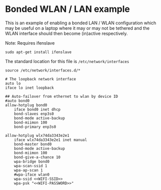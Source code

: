 # Bonded WLAN / LAN example
This is an example of enabling a bonded LAN / WLAN configuration
which may be useful on a laptop where it may or may not be tethered and the WLAN interface should then become (in)active respectively.

Note: Requires ifenslave
```
sudo apt-get install ifenslave
```
The standard location for this file is  `/etc/network/interfaces`

```
source /etc/network/interfaces.d/*

# The loopback network interface
auto lo
iface lo inet loopback

## Auto-failover from ethernet to wlan by device ID
#auto bond0
allow-hotplug bond0
	iface bond0 inet dhcp
	bond-slaves enp3s0
	bond-mode active-backup
	bond-miimon 100
	bond-primary enp3s0

allow-hotplug wlx74da3343e2e1
	iface wlx74da3343e2e1 inet manual
	bond-master bond0
	bond-mode active-backup
	bond-miimon 100
	bond-give-a-chance 10
	wpa-bridge bond0
	wpa-scan-ssid 1
	wpa-ap-scan 1
	#wpa-iface wlan0
	wpa-ssid <<WIFI-SSID>>
	wpa-psk "<<WIFI-PASSWORD>>"
```
